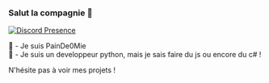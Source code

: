 ### Salut la compagnie 👋

[![Discord Presence](https://lanyard-profile-readme.vercel.app/api/625762406559121419)](https://discord.com/users/625762406559121419)

🥖 - Je suis PainDe0Mie                   
🍃 - Je suis un developpeur python, mais je sais faire du js ou encore du c# !      

N'hésite pas à voir mes projets !
